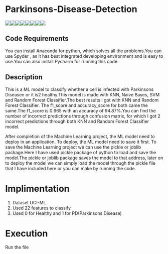 # Parkinsons-Disease-Detection

[![](https://sourcerer.io/fame/Borahb/Borahb/Parkinson-s-Disease-Detection/images/0)](https://sourcerer.io/fame/Borahb/Borahb/Parkinson-s-Disease-Detection/links/0)[![](https://sourcerer.io/fame/Borahb/Borahb/Parkinson-s-Disease-Detection/images/1)](https://sourcerer.io/fame/Borahb/Borahb/Parkinson-s-Disease-Detection/links/1)[![](https://sourcerer.io/fame/Borahb/Borahb/Parkinson-s-Disease-Detection/images/2)](https://sourcerer.io/fame/Borahb/Borahb/Parkinson-s-Disease-Detection/links/2)[![](https://sourcerer.io/fame/Borahb/Borahb/Parkinson-s-Disease-Detection/images/3)](https://sourcerer.io/fame/Borahb/Borahb/Parkinson-s-Disease-Detection/links/3)[![](https://sourcerer.io/fame/Borahb/Borahb/Parkinson-s-Disease-Detection/images/4)](https://sourcerer.io/fame/Borahb/Borahb/Parkinson-s-Disease-Detection/links/4)[![](https://sourcerer.io/fame/Borahb/Borahb/Parkinson-s-Disease-Detection/images/5)](https://sourcerer.io/fame/Borahb/Borahb/Parkinson-s-Disease-Detection/links/5)[![](https://sourcerer.io/fame/Borahb/Borahb/Parkinson-s-Disease-Detection/images/6)](https://sourcerer.io/fame/Borahb/Borahb/Parkinson-s-Disease-Detection/links/6)[![](https://sourcerer.io/fame/Borahb/Borahb/Parkinson-s-Disease-Detection/images/7)](https://sourcerer.io/fame/Borahb/Borahb/Parkinson-s-Disease-Detection/links/7)


## Code Requirements
You can install Anaconda for python, which solves all the problems.You can use Spyder , as it has best integrated developing environment and is easy to use.You can also install Pycharm for running this code.

## Description
This is a ML model to classify whether a cell is infected with  Parkinsons Diseasen or it is2 healthy.This model is made with  KNN, Naive Bayes, SVM and Random Forest Classifier.The best results I got with KNN and Random Forest Classifier. The f1_score and accuracy_score for both came the same.The f1_score is 0.965  with an accuracy of 94.87%.You can find the number of incorrect predictions through confusion matrix, for which I got 2 incorrect predictions through both KNN and Random Forest Classifier model.

After completion of the Machine Learning project, the ML model need to deploy in an application. To deploy, the ML model need to save it first. To save the Machine Learning project we can use the pickle or joblib package.Here I have used pickle package of python to load and save the model.The pickle or joblib package saves the model to that address, later on to deploy the model we can simply load the model through the pickle file that I have included here or you can make by running the code.

# Implimentation
1. Dataset UCI-ML
2. Used 22 features to classify
3. Used 0 for  Healthy and 1 for PD(Parkinsons Disease)

# Execution
Run the file 
